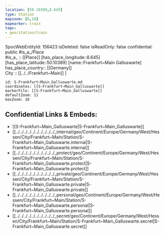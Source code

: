 ```yaml
---
location: [50.10389,8.645] 
type: Station 
mapzoom: [8,18] 
mapmarker: train 
tags:
- geo/station/train
---
```

SpocWebEntityId: 156423
isDeleted: false
isReadOnly: false
confidential: public
#is_a_/Place  
#is_a_ :: [[Place]] 
[has_place_longitude::8.645] 
[has_place_latitude::50.10389] 
[name::Frankfurt~Main Galluswarte] 
has_place_country:: [[Germany]]  
City :: [[../../Frankfurt~Main]] ] 


```leaflet
id: S-Frankfurt~Main_Galluswarte.md
coordinates: [[S-Frankfurt~Main_Galluswarte]] 
markerFile: [[S-Frankfurt~Main_Galluswarte]] 
defaultZoom: 11 
maxZoom: 18
```


## Confidential Links & Embeds: 
- [[S-Frankfurt~Main_Galluswarte|S-Frankfurt~Main_Galluswarte]] 
- [[../../../../../../../../../../_internal/geo/Continent/Europe/Germany/West/Hessen/City/Frankfurt~Main/Station/S-Frankfurt~Main_Galluswarte.internal|S-Frankfurt~Main_Galluswarte.internal]] 
- [[../../../../../../../../../../_protect/geo/Continent/Europe/Germany/West/Hessen/City/Frankfurt~Main/Station/S-Frankfurt~Main_Galluswarte.protect|S-Frankfurt~Main_Galluswarte.protect]] 
- [[../../../../../../../../../../_private/geo/Continent/Europe/Germany/West/Hessen/City/Frankfurt~Main/Station/S-Frankfurt~Main_Galluswarte.private|S-Frankfurt~Main_Galluswarte.private]] 
- [[../../../../../../../../../../_personal/geo/Continent/Europe/Germany/West/Hessen/City/Frankfurt~Main/Station/S-Frankfurt~Main_Galluswarte.personal|S-Frankfurt~Main_Galluswarte.personal]] 
- [[../../../../../../../../../../_secret/geo/Continent/Europe/Germany/West/Hessen/City/Frankfurt~Main/Station/S-Frankfurt~Main_Galluswarte.secret|S-Frankfurt~Main_Galluswarte.secret]] 
